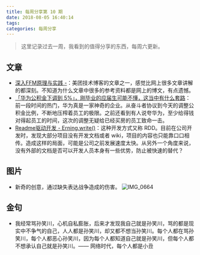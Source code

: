 ```yaml
---
title: 每周分享第 10 期
date: 2018-08-05 16:40:14
tags: 
categories: 每周分享
---
```


> 这里记录过去一周，我看到的值得分享的东西，每周六更新。

## 文章
- [深入FFM原理与实践 -](https://tech.meituan.com/deep_understanding_of_ffm_principles_and_practices.html)：美团技术博客的文章之一，感觉比网上很多文章讲解的都深刻。不知道为什么文章中很多的参考资料都是网上的博文，有点遗憾。
- [「华为公积金下调到 5%」，刚毕业的应届生可能不懂，这当中有什么套路](https://daily.zhihu.com/story/9691148)：前一段时间的热门，华为真是一家神奇的企业。从奋斗者协议到今天的调整公积金比例，不断地压榨着员工的极限。之前还看到有人说夸华为，至少给得钱对得起员工的时间，这次的调整无疑给已经买房的员工致命一击。
- [Readme驱动开发 - Erning.write()](http://erning.net/blog/2012/07/09/readme-driven-development/)：这种开发方式又称 RDD。目前在公司开发时，发现大部分项目没有开发文档或者 wiki，项目的内容也只能靠口口相传。造成这样的局面，可能是公司之前发展速度太快。从另外一个角度来说，没有外部的文档是否可以开发人员本身有一些优势，防止被快速的替代？


## 图片

- 新奇的创意，通过缺失表达战争造成的伤害。
![IMG_0664](https://media.xiang578.com/IMG_0664.jpg)

## 金句

- 我经常骂孙笑川，心机自私膨胀，后来才发现我自己就是孙笑川，骂的都是现实中不争气的自己，人人都是孙笑川，却又都不想当孙笑川。每个人都在骂孙笑川，每个人都恶心孙笑川，因为每个人都知道自己就是孙笑川，但每个人都不想承认自己就是孙笑川。—— 网络时代，每个人都是小丑


